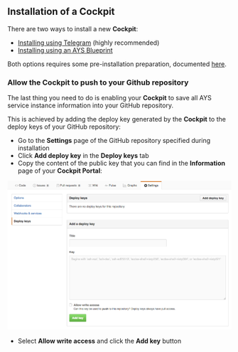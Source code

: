 ## Installation of a Cockpit

There are two ways to install a new **Cockpit**:

- [Installing using Telegram](Using-Telegram/using-Telegram.md) (highly recommended)
- [Installing using an AYS Blueprint](Using-Blueprint/using-blueprint.md)

Both options requires some pre-installation preparation, documented [here](prep/prep.md).


### Allow the Cockpit to push to your Github repository

The last thing you need to do is enabling your **Cockpit** to save all AYS service instance information into your GitHub repository.

This is achieved by adding the deploy key generated by the **Cockpit** to the deploy keys of your GitHub repository:

- Go to the **Settings** page of the GitHub repository specified during installation
- Click **Add deploy key** in the **Deploy keys** tab
- Copy the content of the public key that you can find in the **Information** page of your **Cockpit Portal**:

![](Add-a-deply-key.png)

- Select **Allow write access** and click the **Add key** button
